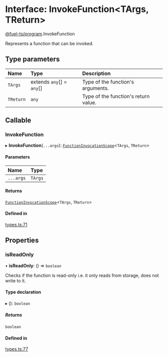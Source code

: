 # Interface: InvokeFunction&lt;TArgs, TReturn\>

[@fuel-ts/program](/api/Program/index.md).InvokeFunction

Represents a function that can be invoked.

## Type parameters

| Name | Type | Description |
| :------ | :------ | :------ |
| `TArgs` | extends `any`[] = `any`[] | Type of the function's arguments. |
| `TReturn` | `any` | Type of the function's return value. |

## Callable

### InvokeFunction

▸ **InvokeFunction**(`...args`): [`FunctionInvocationScope`](/api/Program/FunctionInvocationScope.md)&lt;`TArgs`, `TReturn`\>

#### Parameters

| Name | Type |
| :------ | :------ |
| `...args` | `TArgs` |

#### Returns

[`FunctionInvocationScope`](/api/Program/FunctionInvocationScope.md)&lt;`TArgs`, `TReturn`\>

#### Defined in

[types.ts:71](https://github.com/FuelLabs/fuels-ts/blob/8172e06047e1e0ed06f0ac2f92f4f4ad1a719c7c/packages/program/src/types.ts#L71)

## Properties

### isReadOnly

• **isReadOnly**: () => `boolean`

Checks if the function is read-only i.e. it only reads from storage, does not write to it.

#### Type declaration

▸ (): `boolean`

##### Returns

`boolean`

#### Defined in

[types.ts:77](https://github.com/FuelLabs/fuels-ts/blob/8172e06047e1e0ed06f0ac2f92f4f4ad1a719c7c/packages/program/src/types.ts#L77)
